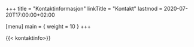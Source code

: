 +++
title = "Kontaktinformasjon"
linkTitle = "Kontakt"
lastmod = 2020-07-20T17:00:00+02:00

[menu]
main = { weight = 10 }
+++

{{< kontaktinfo>}}
